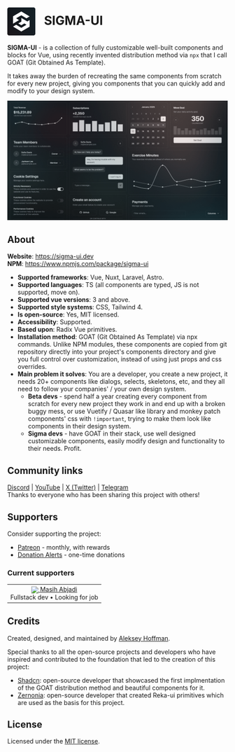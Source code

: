 <h1>
  <img valign="middle" src="./apps/docs/src/public/sigma-ui-logo-color.png" width="64px">
  &nbsp;&nbsp;SIGMA-UI
</h1>

**SIGMA-UI** - is a collection of fully customizable well-built components and blocks for Vue, using recently invented distribution method via `npx` that I call GOAT (Git Obtained As Template).

It takes away the burden of recreating the same components from scratch for every new project, giving you components that you can quickly add and modify to your design system.

![preview](apps/docs/src/public/og.png)

## About

**Website**: https://sigma-ui.dev
<br/>**NPM**: https://www.npmjs.com/package/sigma-ui

- **Supported frameworks**: Vue, Nuxt, Laravel, Astro.
- **Supported languages**: TS (all components are typed, JS is not supported, move on).
- **Supported vue versions**: 3 and above.
- **Supported style systems**: CSS, Tailwind 4.
- **Is open-source**: Yes, MIT licensed.
- **Accessibility**: Supported.
- **Based upon**: Radix Vue primitives.
- **Installation method**: GOAT (Git Obtained As Template) via npx commands. Unlike NPM modules, these components are copied from git repository directly into your project's components directory and give you full control over customization, instead of using just props and css overrides.
- **Main problem it solves**: You are a developer, you create a new project, it needs 20+ components like dialogs, selects, skeletons, etc, and they all need to follow your companies' / your own design system.
  - **Beta devs** - spend half a year creating every component from scratch for every new project they work in and end up with a broken buggy mess, or use Vuetify / Quasar like library and monkey patch components' css with `!important`, trying to make them look like components in their design system.
  - **Sigma devs** - have GOAT in their stack, use well designed customizable components, easily modify design and functionality to their needs. Profit.

## Community links
[Discord](https://discord.gg/jH2X4VGBA4) | [YouTube](https://www.youtube.com/@sigma-dev) | [X (Twitter)](https://twitter.com/sigma__dev) | [Telegram](https://t.me/sigma_devs)
<br>Thanks to everyone who has been sharing this project with others!


## Supporters

Consider supporting the project:

- [Patreon](https://patreon.com/sigma_ui) - monthly, with rewards
- [Donation Alerts](https://donationalerts.com/r/sigma_dev) - one-time donations

### Current supporters

<table>
  <tbody>
    <tr>
      <td align="center" valign="middle">
        <a href="https://github.com/masihtak" title="Masih Abjadi">
          <img valign="middle" width="48px" src="https://avatars.githubusercontent.com/u/4639192?v=4">
          Masih Abjadi
        </a>
        <br/>Fullstack dev • Looking for job
      </td>
    </tr>
  </tbody>
</table>

## Credits

Created, designed, and maintained by [Aleksey Hoffman](https://github.com/aleksey-hoffman).

Special thanks to all the open-source projects and developers who have inspired and contributed to the foundation that led to the creation of this project: 
 
- [Shadcn](https://github.com/shadcn): open-source developer that showcased the first implmentation of the GOAT distribution method and beautiful components for it. 
- [Zernonia](https://github.com/zernonia): open-source developer that created Reka-ui primitives which are used as the basis for this project.

## License

Licensed under the [MIT license](https://github.com/sigma-hub/sigma-ui/blob/main/LICENSE).
